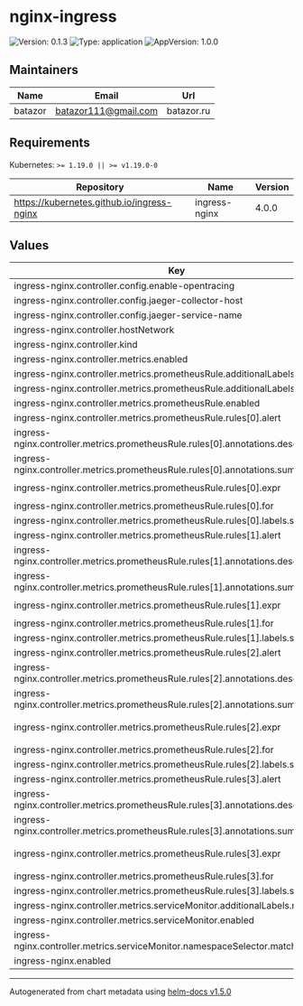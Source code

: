 # nginx-ingress

![Version: 0.1.3](https://img.shields.io/badge/Version-0.1.3-informational?style=flat-square) ![Type: application](https://img.shields.io/badge/Type-application-informational?style=flat-square) ![AppVersion: 1.0.0](https://img.shields.io/badge/AppVersion-1.0.0-informational?style=flat-square)

## Maintainers

| Name | Email | Url |
| ---- | ------ | --- |
| batazor | batazor111@gmail.com | batazor.ru |

## Requirements

Kubernetes: `>= 1.19.0 || >= v1.19.0-0`

| Repository | Name | Version |
|------------|------|---------|
| https://kubernetes.github.io/ingress-nginx | ingress-nginx | 4.0.0 |

## Values

| Key | Type | Default | Description |
|-----|------|---------|-------------|
| ingress-nginx.controller.config.enable-opentracing | string | `"true"` |  |
| ingress-nginx.controller.config.jaeger-collector-host | string | `"jaeger-agent.jaeger-operator"` |  |
| ingress-nginx.controller.config.jaeger-service-name | string | `"nginx-ingress"` |  |
| ingress-nginx.controller.hostNetwork | bool | `false` |  |
| ingress-nginx.controller.kind | string | `"Deployment"` |  |
| ingress-nginx.controller.metrics.enabled | bool | `true` |  |
| ingress-nginx.controller.metrics.prometheusRule.additionalLabels.app | string | `"kube-prometheus-stack"` |  |
| ingress-nginx.controller.metrics.prometheusRule.additionalLabels.release | string | `"prometheus-operator"` |  |
| ingress-nginx.controller.metrics.prometheusRule.enabled | bool | `true` |  |
| ingress-nginx.controller.metrics.prometheusRule.rules[0].alert | string | `"NGINXConfigFailed"` |  |
| ingress-nginx.controller.metrics.prometheusRule.rules[0].annotations.description | string | `"bad ingress config - nginx config test failed"` |  |
| ingress-nginx.controller.metrics.prometheusRule.rules[0].annotations.summary | string | `"uninstall the latest ingress changes to allow config reloads to resume"` |  |
| ingress-nginx.controller.metrics.prometheusRule.rules[0].expr | string | `"count(nginx_ingress_controller_config_last_reload_successful == 0) > 0"` |  |
| ingress-nginx.controller.metrics.prometheusRule.rules[0].for | string | `"1s"` |  |
| ingress-nginx.controller.metrics.prometheusRule.rules[0].labels.severity | string | `"critical"` |  |
| ingress-nginx.controller.metrics.prometheusRule.rules[1].alert | string | `"NGINXCertificateExpiry"` |  |
| ingress-nginx.controller.metrics.prometheusRule.rules[1].annotations.description | string | `"ssl certificate(s) will expire in less then a week"` |  |
| ingress-nginx.controller.metrics.prometheusRule.rules[1].annotations.summary | string | `"renew expiring certificates to avoid downtime"` |  |
| ingress-nginx.controller.metrics.prometheusRule.rules[1].expr | string | `"(avg(nginx_ingress_controller_ssl_expire_time_seconds) by (host) - time()) < 604800"` |  |
| ingress-nginx.controller.metrics.prometheusRule.rules[1].for | string | `"1s"` |  |
| ingress-nginx.controller.metrics.prometheusRule.rules[1].labels.severity | string | `"critical"` |  |
| ingress-nginx.controller.metrics.prometheusRule.rules[2].alert | string | `"NGINXTooMany500s"` |  |
| ingress-nginx.controller.metrics.prometheusRule.rules[2].annotations.description | string | `"Too many 5XXs"` |  |
| ingress-nginx.controller.metrics.prometheusRule.rules[2].annotations.summary | string | `"More than 5% of all requests returned 5XX, this requires your attention"` |  |
| ingress-nginx.controller.metrics.prometheusRule.rules[2].expr | string | `"100 * ( sum( nginx_ingress_controller_requests{status=~\"5.+\"} ) / sum(nginx_ingress_controller_requests) ) > 5"` |  |
| ingress-nginx.controller.metrics.prometheusRule.rules[2].for | string | `"1m"` |  |
| ingress-nginx.controller.metrics.prometheusRule.rules[2].labels.severity | string | `"warning"` |  |
| ingress-nginx.controller.metrics.prometheusRule.rules[3].alert | string | `"NGINXTooMany400s"` |  |
| ingress-nginx.controller.metrics.prometheusRule.rules[3].annotations.description | string | `"Too many 4XXs"` |  |
| ingress-nginx.controller.metrics.prometheusRule.rules[3].annotations.summary | string | `"More than 5% of all requests returned 4XX, this requires your attention"` |  |
| ingress-nginx.controller.metrics.prometheusRule.rules[3].expr | string | `"100 * ( sum( nginx_ingress_controller_requests{status=~\"4.+\"} ) / sum(nginx_ingress_controller_requests) ) > 5"` |  |
| ingress-nginx.controller.metrics.prometheusRule.rules[3].for | string | `"1m"` |  |
| ingress-nginx.controller.metrics.prometheusRule.rules[3].labels.severity | string | `"warning"` |  |
| ingress-nginx.controller.metrics.serviceMonitor.additionalLabels.release | string | `"prometheus-operator"` |  |
| ingress-nginx.controller.metrics.serviceMonitor.enabled | bool | `true` |  |
| ingress-nginx.controller.metrics.serviceMonitor.namespaceSelector.matchNames[0] | string | `"nginx-ingress"` |  |
| ingress-nginx.enabled | bool | `true` |  |

----------------------------------------------
Autogenerated from chart metadata using [helm-docs v1.5.0](https://github.com/norwoodj/helm-docs/releases/v1.5.0)
